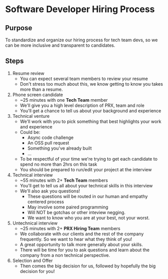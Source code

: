 # Software Developer Hiring Process

## Purpose

To standardize and organize our hiring process for tech team devs, so we can
be more inclusive and transparent to candidates.

## Steps

1. Resume review
    - You can expect several team members to review your resume
    - Don't stress too much about this, we know getting to know you takes more than a resume.
2. Phone screen candidate
    - ~25 minutes with one **Tech Team** member
    - We'll give you a high level description of PRX, team and role
    - You'll get a chance to tell us about your background and experience
3. Technical venture
    - We'll work with you to pick something that best highlights your work and experience
    - Could be:
      - Async code challenge
      - An OSS pull request
      - Something you've already built
      - ...
    - To be respectful of your time we're trying to get each candidate to spend no more than 2hrs on this task
    - You should be prepared to run/edit your project at the interview
4. Technical interview
    - ~55 minutes with 2+ **Tech Team** members
    - You'll get to tell us all about your technical skills in this interview
    - We'll also ask you questions!
      - These questions will be routed in our human and empathy centered process
      - May involve some paired programming
      - Will NOT be gotchas or other inteview negging.  
      - We want to know who you are at your best, not your worst.
5. Untechnical interview
    - ~25 minutes with 2+ **PRX Hiring Team** members
    - We collaborate with our clients and the rest of the company frequently.  So we want to hear what they think of you!
    - A great opportunity to talk more generally about your skills.
    - There will be time for you to ask questions and learn about the company from a non technical perspective.
7. Selection and Offer
    - Then comes the big decision for us, followed by hopefully the big decision for you!
